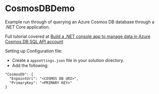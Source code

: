 # CosmosDBDemo

Example run through of querying an Azure Cosmos DB database through a .NET Core application. 

Full tutorial covered at [Build a .NET console app to manage data in Azure Cosmos DB SQL API account](https://docs.microsoft.com/en-us/azure/cosmos-db/sql-api-get-started)

Setting up Configuration file:

* Create a `appsettings.json` file in your solution directory.
* Add the following:
```
"CosmosDb": {
  "EnpointUri": "<COSMOS DB URI>",
  "PrimaryKey": "<PRIMARY KEY>"
}
  ```